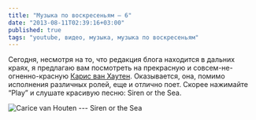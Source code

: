 ```yaml
---
title: "Музыка по воскресеньям — 6"
date: "2013-08-11T02:39:16+03:00"
published: true
tags: "youtube, видео, музыка, музыка по воскресеньям"
---
```


Сегодня, несмотря на то, что редакция блога находится в дальних краях, я предлагаю вам посмотреть на прекрасную и
совсем-не-огненно-красную [Карис ван Хаутен](http://en.wikipedia.org/wiki/Carice_van_Houten). Оказывается, она, помимо
исполнения различных ролей, еще и отлично поет. Скорее нажимайте “Play” и слушате красивую песню: Siren or the Sea.

![Carice van Houten --- Siren or the Sea](http://www.youtube.com/watch?v=tHAdXgCZIuY)

